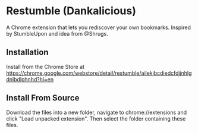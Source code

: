 # Restumble (Dankalicious)

A Chrome extension that lets you rediscover your own bookmarks. Inspired by StumbleUpon and idea from @Shrugs.

## Installation
Install from the Chrome Store at https://chrome.google.com/webstore/detail/restumble/ailekjbcdiedcfdjjnhlgdnlbdlphnhd?hl=en

## Install From Source
Download the files into a new folder, navigate to chrome://extensions and click "Load unpacked extension". Then select the folder containing these files.

